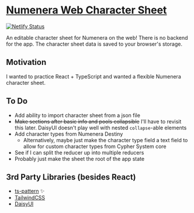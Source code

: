 # [Numenera Web Character Sheet](https://numenera-web-character-sheet.netlify.app)

[![Netlify Status](https://api.netlify.com/api/v1/badges/d909550b-8071-447e-bb1d-5691bbc49593/deploy-status)](https://app.netlify.com/sites/numenera-web-character-sheet/deploys)

An editable character sheet for Numenera on the web!
There is no backend for the app. The character sheet
data is saved to your browser's storage.

## Motivation

I wanted to practice React + TypeScript and wanted
a flexible Numenera character sheet.

## To Do

- Add ability to import character sheet from a json file
- ~~Make sections after basic info and pools collapsible~~ I'll have to revisit this later. DaisyUI doesn't play well with nested `collapse`-able elements
- Add character types from Numenera Destiny
  - Alternatively, maybe just make the character type field a text field to allow for custom character types from Cypher System core
- See if I can split the reducer up into multiple reducers
- Probably just make the sheet the root of the app state

## 3rd Party Libraries (besides React)

- [ts-pattern](https://github.com/gvergnaud/ts-pattern) ✨
- [TailwindCSS](https://tailwindcss.com/)
- [DaisyUI](https://daisyui.com)

